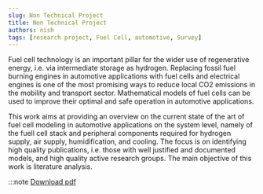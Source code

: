 ```yaml
---
slug: Non Technical Project
title: Non Technical Project
authors: nish
tags: [research project, Fuel Cell, automotive, Survey]
---
```


Fuel cell technology is an important pillar for the wider use of regenerative energy, i.e. via intermediate storage as hydrogen. Replacing fossil fuel burning engines in automotive applications with fuel cells and electrical engines is one of the most promising ways to reduce local CO2 emissions in the mobility and transport sector. Mathematical models of fuel cells can be used to improve their optimal and safe operation in automotive applications.

This work aims at providing an overview on the current state of the art of fuel cell modeling in automotive applications on the system level, namely of the fuell cell stack and peripheral components required for hydrogen supply, air supply, humidification, and cooling. The focus is on identifying high quality publications, i.e. those with well justified and documented models, and high quality active research groups. The main objective of this work is literature analysis.

:::note
[Download pdf](./Fuelcell.pdf)